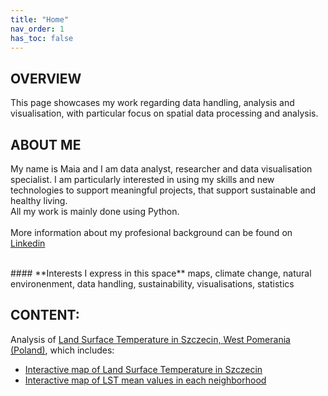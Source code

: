 ```yaml
---
title: "Home"
nav_order: 1
has_toc: false
---
```


## OVERVIEW

This page showcases my work regarding data handling, analysis and visualisation, with particular focus on spatial data processing and analysis.

## ABOUT ME
My name is Maia and I am data analyst, researcher and data visualisation specialist. I am particularly interested in using my skills and new technologies to support meaningful projects, that support sustainable and healthy living. <br>All my work is mainly done using Python.
<br><br>
More information about my profesional background can be found on [Linkedin](www.linkedin.com/in/maia-tr)

<br>
#### **Interests I express in this space**
<span style="font-size: 14px;"> maps, climate change, natural environenment, data handling, sustainability, visualisations, statistics </span>

## CONTENT:

Analysis of [Land Surface Temperature in Szczecin, West Pomerania (Poland)](https://maia-tr.github.io/portfolio/lst/), which includes:
- [Interactive map of Land Surface Temperature in Szczecin](https://maia-tr.github.io/portfolio/lst/interactive_bokeh_plot.html)
- [Interactive map of LST mean values in each neighborhood](https://maia-tr.github.io/portfolio/lst/zonal_stats_map.html)